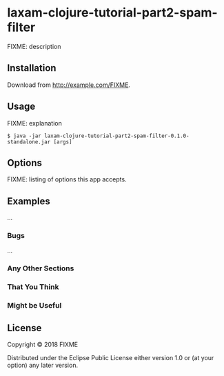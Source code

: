 # laxam-clojure-tutorial-part2-spam-filter

FIXME: description

## Installation

Download from http://example.com/FIXME.

## Usage

FIXME: explanation

    $ java -jar laxam-clojure-tutorial-part2-spam-filter-0.1.0-standalone.jar [args]

## Options

FIXME: listing of options this app accepts.

## Examples

...

### Bugs

...

### Any Other Sections
### That You Think
### Might be Useful

## License

Copyright © 2018 FIXME

Distributed under the Eclipse Public License either version 1.0 or (at
your option) any later version.
